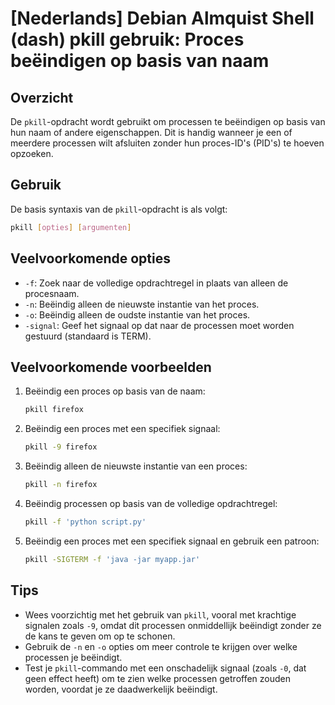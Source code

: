 # [Nederlands] Debian Almquist Shell (dash) pkill gebruik: Proces beëindigen op basis van naam

## Overzicht
De `pkill`-opdracht wordt gebruikt om processen te beëindigen op basis van hun naam of andere eigenschappen. Dit is handig wanneer je een of meerdere processen wilt afsluiten zonder hun proces-ID's (PID's) te hoeven opzoeken.

## Gebruik
De basis syntaxis van de `pkill`-opdracht is als volgt:

```bash
pkill [opties] [argumenten]
```

## Veelvoorkomende opties
- `-f`: Zoek naar de volledige opdrachtregel in plaats van alleen de procesnaam.
- `-n`: Beëindig alleen de nieuwste instantie van het proces.
- `-o`: Beëindig alleen de oudste instantie van het proces.
- `-signal`: Geef het signaal op dat naar de processen moet worden gestuurd (standaard is TERM).

## Veelvoorkomende voorbeelden

1. Beëindig een proces op basis van de naam:
   ```bash
   pkill firefox
   ```

2. Beëindig een proces met een specifiek signaal:
   ```bash
   pkill -9 firefox
   ```

3. Beëindig alleen de nieuwste instantie van een proces:
   ```bash
   pkill -n firefox
   ```

4. Beëindig processen op basis van de volledige opdrachtregel:
   ```bash
   pkill -f 'python script.py'
   ```

5. Beëindig een proces met een specifiek signaal en gebruik een patroon:
   ```bash
   pkill -SIGTERM -f 'java -jar myapp.jar'
   ```

## Tips
- Wees voorzichtig met het gebruik van `pkill`, vooral met krachtige signalen zoals `-9`, omdat dit processen onmiddellijk beëindigt zonder ze de kans te geven om op te schonen.
- Gebruik de `-n` en `-o` opties om meer controle te krijgen over welke processen je beëindigt.
- Test je `pkill`-commando met een onschadelijk signaal (zoals `-0`, dat geen effect heeft) om te zien welke processen getroffen zouden worden, voordat je ze daadwerkelijk beëindigt.